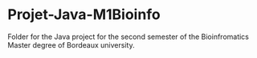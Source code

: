 # Projet-Java-M1Bioinfo
Folder for the Java project for the second semester of the Bioinfromatics Master degree of Bordeaux university.

